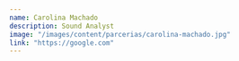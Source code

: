 ```yaml
---
name: Carolina Machado
description: Sound Analyst
image: "/images/content/parcerias/carolina-machado.jpg"
link: "https://google.com"
---
```

